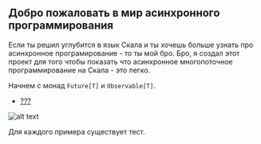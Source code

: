 ## Добро пожаловать в мир асинхронного программирования

Если ты решил углубится в язык Скала и ты хочешь больше узнать про асинхронное програмирование - то ты мой бро. Бро, я создал этот проект для того чтобы показать что асинхронное многопоточное программирование на Скала - это легко.

Начнем с монад `Future[T]` и `Observable[T]`.
 


* [???](https://github.com/steklopod/Timely/blob/master/src/main/resources/readmes/first_page.md)


![alt text](https://github.com/steklopod/Timely-Effects/src/main/resources/images/timings_on_tipical_ops_on_typical_pc.png "time of ops")


Для каждого примера существует тест.
